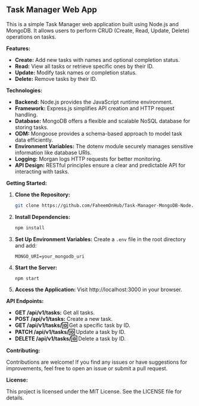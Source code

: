 ## Task Manager Web App

This is a simple Task Manager web application built using Node.js and MongoDB. It allows users to perform CRUD (Create, Read, Update, Delete) operations on tasks.

**Features:**

* **Create:** Add new tasks with names and optional completion status.
* **Read:** View all tasks or retrieve specific ones by their ID.
* **Update:** Modify task names or completion status.
* **Delete:** Remove tasks by their ID.

**Technologies:**

* **Backend:** Node.js provides the JavaScript runtime environment.
* **Framework:** Express.js simplifies API creation and HTTP request handling.
* **Database:** MongoDB offers a flexible and scalable NoSQL database for storing tasks.
* **ODM:** Mongoose provides a schema-based approach to model task data efficiently.
* **Environment Variables:** The dotenv module securely manages sensitive information like database URIs.
* **Logging:** Morgan logs HTTP requests for better monitoring.
* **API Design:** RESTful principles ensure a clear and predictable API for interacting with tasks.

**Getting Started:**

1. **Clone the Repository:**
   ```bash
   git clone https://github.com/FaheemOnHub/Task-Manager-MongoDB-Node.JS
   ```
2. **Install Dependencies:**
   ```bash
   npm install
   ```
3. **Set Up Environment Variables:**
   Create a `.env` file in the root directory and add:
   ```
   MONGO_URI=your_mongodb_uri
   ```
4. **Start the Server:**
   ```bash
   npm start
   ```
5. **Access the Application:** Visit http://localhost:3000 in your browser.

**API Endpoints:**

* **GET /api/v1/tasks:** Get all tasks.
* **POST /api/v1/tasks:** Create a new task.
* **GET /api/v1/tasks/:id:** Get a specific task by ID.
* **PATCH /api/v1/tasks/:id:** Update a task by ID.
* **DELETE /api/v1/tasks/:id:** Delete a task by ID.

**Contributing:**

Contributions are welcome! If you find any issues or have suggestions for improvements, feel free to open an issue or submit a pull request.

**License:**

This project is licensed under the MIT License. See the LICENSE file for details.
